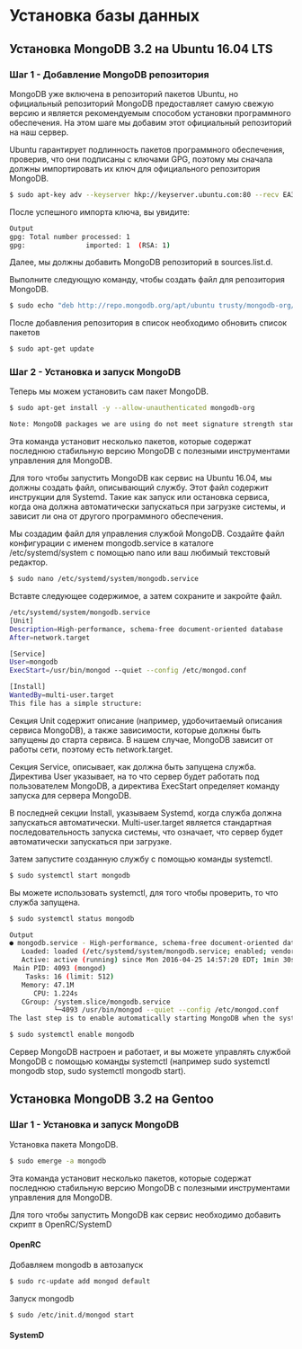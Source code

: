 # Установка базы данных

## Установка MongoDB 3.2 на Ubuntu 16.04 LTS


### Шаг 1 - Добавление MongoDB репозитория
MongoDB уже включена в  репозиторий пакетов Ubuntu, но официальный репозиторий MongoDB предоставляет самую свежую версию и является рекомендуемым способом установки программного обеспечения. На этом шаге мы добавим этот официальный репозиторий на наш сервер.

Ubuntu гарантирует подлинность пакетов программного обеспечения, проверив, что они подписаны с ключами GPG, поэтому мы сначала должны импортировать их ключ для официального репозитория MongoDB.
```sh
$ sudo apt-key adv --keyserver hkp://keyserver.ubuntu.com:80 --recv EA312927
```
После успешного импорта ключа, вы увидите:

```sh
Output
gpg: Total number processed: 1
gpg:               imported: 1  (RSA: 1)
```

Далее, мы должны добавить MongoDB репозиторий в sources.list.d.

Выполните следующую команду, чтобы создать файл для репозитория MongoDB.

```sh
$ sudo echo "deb http://repo.mongodb.org/apt/ubuntu trusty/mongodb-org/3.2 multiverse" | sudo tee /etc/apt/sources.list.d/mongodb-org-3.2.list
```

После добавления репозитория в список необходимо обновить список пакетов

```sh
$ sudo apt-get update
```

### Шаг 2 - Установка и запуск MongoDB
Теперь мы можем установить сам пакет MongoDB.

```sh
$ sudo apt-get install -y --allow-unauthenticated mongodb-org
```

```sh
Note: MongoDB packages we are using do not meet signature strength standards that Ubuntu 16.04 expects and must be installed with additional --allow-unauthenticated switch. 
```

Эта команда  установит несколько пакетов, которые содержат последнюю стабильную версию MongoDB с полезными инструментами управления для MongoDB.

Для того чтобы запустить MongoDB как сервис на Ubuntu 16.04, мы должны создать файл, описывающий службу. Этот файл содержит инструкции для Systemd. Такие как запуск или остановка сервиса, когда она должна автоматически запускаться при загрузке системы, и зависит ли она от другого программного обеспечения.

Мы создадим файл для управления службой MongoDB. Создайте файл конфигурации с именем mongodb.service в каталоге /etc/systemd/system с помощью nano или ваш любимый текстовый редактор.

```sh
$ sudo nano /etc/systemd/system/mongodb.service
```

Вставте следующее содержимое, а затем сохраните и закройте файл.

```sh
/etc/systemd/system/mongodb.service
[Unit]
Description=High-performance, schema-free document-oriented database
After=network.target

[Service]
User=mongodb
ExecStart=/usr/bin/mongod --quiet --config /etc/mongod.conf

[Install]
WantedBy=multi-user.target
This file has a simple structure:
```

Секция Unit содержит описание (например, удобочитаемый описания сервиса MongoDB), а также зависимости, которые должны быть запущены до старта сервиса. В нашем случае, MongoDB зависит от работы сети, поэтому есть network.target.

Секция Service, описывает, как должна быть запущена служба. Директива User указывает, на то что сервер будет работать под пользователем MongoDB, а директива ExecStart определяет команду запуска для сервера MongoDB.

В последней секции Install, указываем Systemd, когда служба должна запускаться автоматически. Multi-user.target является стандартная последовательность запуска системы, что означает, что сервер будет автоматически запускаться при загрузке.

Затем запустите созданную службу с помощью команды systemctl.

```sh
$ sudo systemctl start mongodb
```

Вы можете использовать systemctl, для того чтобы проверить, то что служба запущена.

```sh
$ sudo systemctl status mongodb
```

```sh
Output
● mongodb.service - High-performance, schema-free document-oriented database
   Loaded: loaded (/etc/systemd/system/mongodb.service; enabled; vendor preset: enabled)
   Active: active (running) since Mon 2016-04-25 14:57:20 EDT; 1min 30s ago
 Main PID: 4093 (mongod)
    Tasks: 16 (limit: 512)
   Memory: 47.1M
      CPU: 1.224s
   CGroup: /system.slice/mongodb.service
           └─4093 /usr/bin/mongod --quiet --config /etc/mongod.conf
The last step is to enable automatically starting MongoDB when the system starts.
```

```sh
$ sudo systemctl enable mongodb
```

Сервер MongoDB настроен и работает, и вы можете управлять службой MongoDB с помощью команды systemctl (например sudo systemctl mongodb stop, sudo systemctl mongodb start).

## Установка MongoDB 3.2 на Gentoo


### Шаг 1 - Установка и запуск MongoDB

Установка пакета MongoDB.

```sh
$ sudo emerge -a mongodb
```

Эта команда  установит несколько пакетов, которые содержат последнюю стабильную версию MongoDB с полезными инструментами управления для MongoDB.

Для того чтобы запустить MongoDB как сервис необходимо добавить скрипт в OpenRC/SystemD

#### OpenRC

Добавляем mongodb в автозапуск

```sh
$ sudo rc-update add mongod default
```

Запуск mongodb

```sh
$ sudo /etc/init.d/mongod start
```

#### SystemD